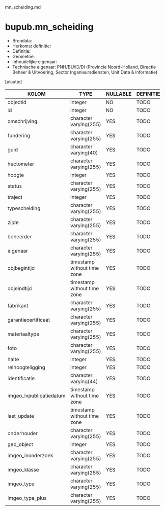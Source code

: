 mn_scheiding.md

# bupub.mn_scheiding


* Brondata: 
* Herkomst definitie: 
* Definitie: 
* Geometrie: 
* Inhoudelijke eigenaar: 
* Technische eigenaar: PNH/BU/ID/DI (Provincie Noord-Holland, Directie Beheer & Uitvoering, Sector Ingenieursdiensten, Unit Data & Informatie)

[plaatje]


|KOLOM                            |TYPE                       |NULLABLE|DEFINITIE|
|------                           |----                       |-----   |-----    |
|objectid                         |integer                    |NO      |TODO|
|id                               |integer                    |NO      |TODO|
|omschrijving                     |character varying(255)     |YES     |TODO|
|fundering                        |character varying(255)     |YES     |TODO|
|guid                             |character varying(40)      |YES     |TODO|
|hectometer                       |character varying(255)     |YES     |TODO|
|hoogte                           |integer                    |YES     |TODO|
|status                           |character varying(255)     |YES     |TODO|
|traject                          |integer                    |YES     |TODO|
|typescheiding                    |character varying(255)     |YES     |TODO|
|zijde                            |character varying(255)     |YES     |TODO|
|beheerder                        |character varying(255)     |YES     |TODO|
|eigenaar                         |character varying(255)     |YES     |TODO|
|objbegintijd                     |timestamp without time zone|YES     |TODO|
|objeindtijd                      |timestamp without time zone|YES     |TODO|
|fabrikant                        |character varying(255)     |YES     |TODO|
|garantiecertificaat              |character varying(255)     |YES     |TODO|
|materiaaltype                    |character varying(255)     |YES     |TODO|
|foto                             |character varying(255)     |YES     |TODO|
|halte                            |integer                    |YES     |TODO|
|relhoogteligging                 |integer                    |YES     |TODO|
|identificatie                    |character varying(44)      |YES     |TODO|
|imgeo_lvpublicatiedatum          |timestamp without time zone|YES     |TODO|
|last_update                      |timestamp without time zone|YES     |TODO|
|onderhouder                      |character varying(255)     |YES     |TODO|
|geo_object                       |integer                    |YES     |TODO|
|imgeo_inonderzoek                |character varying(255)     |YES     |TODO|
|imgeo_klasse                     |character varying(255)     |YES     |TODO|
|imgeo_type                       |character varying(255)     |YES     |TODO|
|imgeo_type_plus                  |character varying(255)     |YES     |TODO|
